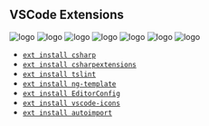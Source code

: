 ## VSCode Extensions

![logo](img/vscode-ts/omnisharp.png) <!-- .element: style="width:120px" -->
![logo](img/vscode-ts/csharpextensions.png) <!-- .element: style="width:120px" -->
![logo](img/vscode-ts/tslint.svg) <!-- .element: style="width:120px" -->
![logo](img/vscode-ts/ng-template.png) <!-- .element: style="width:120px" -->
![logo](img/vscode-ts/EditorConfig.png) <!-- .element: style="width:120px" -->
![logo](img/vscode-ts/vscode-icons.png) <!-- .element: style="width:120px" -->
![logo](img/vscode-ts/autoimport.png) <!-- .element: style="width:120px" -->

* [`ext install csharp`](https://marketplace.visualstudio.com/items?itemName=ms-vscode.csharp)
* [`ext install csharpextensions`](https://marketplace.visualstudio.com/items?itemName=jchannon.csharpextensions)
* [`ext install tslint`](https://marketplace.visualstudio.com/items?itemName=eg2.tslint)
* [`ext install ng-template`](https://marketplace.visualstudio.com/items?itemName=Angular.ng-template)
* [`ext install EditorConfig`](https://marketplace.visualstudio.com/items?itemName=EditorConfig.EditorConfig)
* [`ext install vscode-icons`](https://marketplace.visualstudio.com/items?itemName=robertohuertasm.vscode-icons)
* [`ext install autoimport`](https://marketplace.visualstudio.com/items?itemName=steoates.autoimport)
